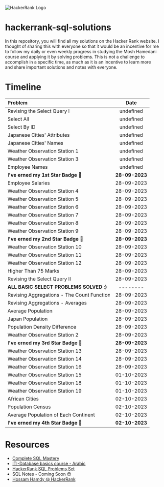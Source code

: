 ![HackerRank Logo](https://github.com/0xGhazy/hackerrank-sql-solutions/assets/60070427/e413f6d4-dc34-4039-9367-ea145661854a)
# hackerrank-sql-solutions
In this repository, you will find all my solutions on the Hacker Rank website. I thought of sharing this with everyone so that it would be an incentive for me to follow my daily or even weekly progress in studying the Mosh Hamedani course and applying it by solving problems. This is not a challenge to accomplish in a specific time, as much as it is an incentive to learn more and share important solutions and notes with everyone.

# Timeline

| Problem| Date |
|:---|:---:|
| Revising the Select Query I | undefined |
| Select All | undefined |
| Select By ID | undefined |
| Japanese Cities' Attributes | undefined |
| Japanese Cities' Names | undefined |  
| Weather Observation Station 1 | undefined |
| Weather Observation Station 3 | undefined |
| Employee Names | undefined |
| **I've erned my 1st Star Badge 🌟** | **28-09-2023** |
| Employee Salaries | 28-09-2023 |  |
| Weather Observation Station 4 | 28-09-2023 |
| Weather Observation Station 5 | 28-09-2023 |
| Weather Observation Station 6 | 28-09-2023 |
| Weather Observation Station 7 | 28-09-2023 |
| Weather Observation Station 8 | 28-09-2023 |
| Weather Observation Station 9 | 28-09-2023 | 
| **I've erned my 2nd Star Badge 🌟** | **28-09-2023** |
| Weather Observation Station 10 | 28-09-2023 |
| Weather Observation Station 11 | 28-09-2023 |
| Weather Observation Station 12 | 28-09-2023 |
| Higher Than 75 Marks | 28-09-2023 |
| Revising the Select Query II| 28-09-2023 |
| **ALL BASIC SELECT PROBLEMS SOLVED :)** | -------- |
| Revising Aggregations - The Count Function | 28-09-2023 |
| Revising Aggregations - Averages | 28-09-2023 |
| Average Population | 28-09-2023 |
| Japan Population | 28-09-2023 |
| Population Density Difference | 28-09-2023 |
| Weather Observation Station 2 | 28-09-2023 |
| **I've erned my 3rd Star Badge 🌟** | **28-09-2023** |
| Weather Observation Station 13 | 28-09-2023 |
| Weather Observation Station 14 | 28-09-2023 |
| Weather Observation Station 16 | 28-09-2023 |
| Weather Observation Station 15 | 01-10-2023 |
| Weather Observation Station 18 | 01-10-2023 |
| Weather Observation Station 19 | 01-10-2023 |
| African Cities | 02-10-2023 |
| Population Census | 02-10-2023 |
| Average Population of Each Continent | 02-10-2023 |
| **I've erned my 4th Star Badge 🌟** | **02-10-2023** |



# Resources
- [Complete SQL Mastery](https://codewithmosh.com/p/complete-sql-mastery)
- [ITI-Database basics course - Arabic]()
- [HackerRank SQL Problems Set](https://www.hackerrank.com/domains/sql)
- SQL Notes - Coming Soon 😊
- [Hossam Hamdy @ HackerRank](https://www.hackerrank.com/0xghazy)
